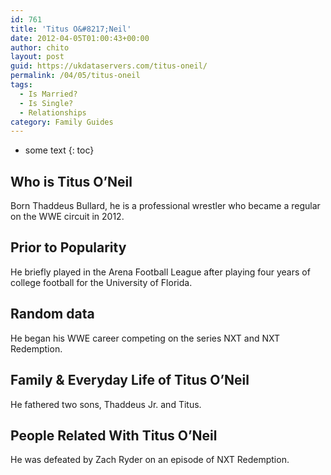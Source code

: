 ```yaml
---
id: 761
title: 'Titus O&#8217;Neil'
date: 2012-04-05T01:00:43+00:00
author: chito
layout: post
guid: https://ukdataservers.com/titus-oneil/
permalink: /04/05/titus-oneil
tags:
  - Is Married?
  - Is Single?
  - Relationships
category: Family Guides
---
```


* some text
{: toc}
          
          
## Who is  Titus O&#8217;Neil
                  
                  
                  
Born Thaddeus Bullard, he is a professional wrestler who became a regular on the WWE circuit in 2012.
                  
                
                
                
## Prior to Popularity 
                  
                  
                  
He briefly played in the Arena Football League after playing four years of college football for the University of Florida.
                  
                
                
                
## Random data 
                  
                  
                  
He began his WWE career competing on the series NXT and NXT Redemption.
                  
                
                
                
## Family & Everyday Life of Titus O&#8217;Neil
                  
                  
                  
He fathered two sons, Thaddeus Jr. and Titus.
                  
                
                
                
## People Related With  Titus O&#8217;Neil
                  
                  
                  
He was defeated by Zach Ryder on an episode of NXT Redemption.
                  
                
              
            
          
          
          
    
    
  

